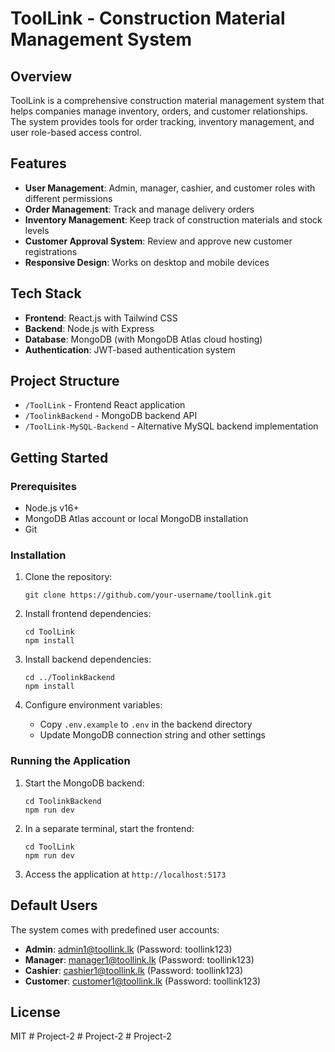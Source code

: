 # ToolLink - Construction Material Management System

## Overview

ToolLink is a comprehensive construction material management system that helps companies manage inventory, orders, and customer relationships. The system provides tools for order tracking, inventory management, and user role-based access control.

## Features

- **User Management**: Admin, manager, cashier, and customer roles with different permissions
- **Order Management**: Track and manage delivery orders
- **Inventory Management**: Keep track of construction materials and stock levels
- **Customer Approval System**: Review and approve new customer registrations
- **Responsive Design**: Works on desktop and mobile devices

## Tech Stack

- **Frontend**: React.js with Tailwind CSS
- **Backend**: Node.js with Express
- **Database**: MongoDB (with MongoDB Atlas cloud hosting)
- **Authentication**: JWT-based authentication system

## Project Structure

- `/ToolLink` - Frontend React application
- `/ToolinkBackend` - MongoDB backend API
- `/ToolLink-MySQL-Backend` - Alternative MySQL backend implementation

## Getting Started

### Prerequisites

- Node.js v16+
- MongoDB Atlas account or local MongoDB installation
- Git

### Installation

1. Clone the repository:
   ```
   git clone https://github.com/your-username/toollink.git
   ```

2. Install frontend dependencies:
   ```
   cd ToolLink
   npm install
   ```

3. Install backend dependencies:
   ```
   cd ../ToolinkBackend
   npm install
   ```

4. Configure environment variables:
   - Copy `.env.example` to `.env` in the backend directory
   - Update MongoDB connection string and other settings

### Running the Application

1. Start the MongoDB backend:
   ```
   cd ToolinkBackend
   npm run dev
   ```

2. In a separate terminal, start the frontend:
   ```
   cd ToolLink
   npm run dev
   ```

3. Access the application at `http://localhost:5173`

## Default Users

The system comes with predefined user accounts:

- **Admin**: admin1@toollink.lk (Password: toollink123)
- **Manager**: manager1@toollink.lk (Password: toollink123)
- **Cashier**: cashier1@toollink.lk (Password: toollink123)
- **Customer**: customer1@toollink.lk (Password: toollink123)

## License

MIT
#   P r o j e c t - 2  
 #   P r o j e c t - 2  
 #   P r o j e c t - 2  
 